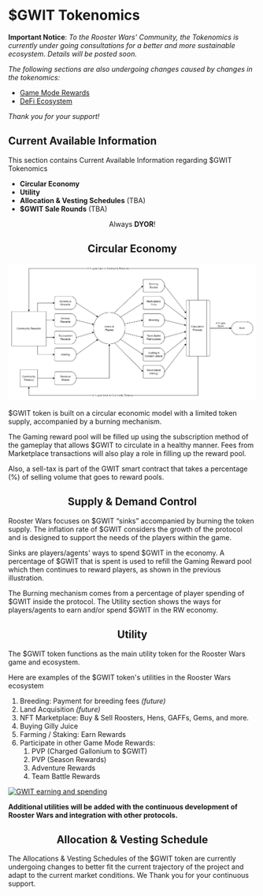 # **$GWIT Tokenomics**

**Important Notice**: _To the Rooster Wars' Community, the Tokenomics is currently under going consultations for a better and more sustainable ecosystem. Details will be posted soon._

_The following sections are also undergoing changes caused by changes in the tokenomics:_

- [Game Mode Rewards](../gameplay/game-rewards/index.md)
- [DeFi Ecosystem](../defi/index.md)

_Thank you for your support!_

## **Current Available Information**

This section contains Current Available Information regarding $GWIT Tokenomics

- **Circular Economy**
- **Utility**
- **Allocation & Vesting Schedules** (TBA)
- **$GWIT Sale Rounds** (TBA)

<center>

Always **DYOR**!

## **Circular Economy**

<img src="../images/Circular-economy.png" alt="Economy" class="economy-banner">
</center>

$GWIT token is built on a circular economic model with a limited token supply, accompanied by a burning mechanism. 

The Gaming reward pool will be filled up using the subscription method of the gameplay that allows $GWIT to circulate in a healthy manner. Fees from Marketplace transactions will also play a role in filling up the reward pool. 

Also, a sell-tax is part of the GWIT smart contract that takes a percentage (%) of selling volume that goes to reward pools.

<center>

## **Supply & Demand Control**

</center>

Rooster Wars focuses on $GWIT “sinks” accompanied by burning the token supply. The inflation rate of $GWIT considers the growth of the protocol and is designed to support the needs of the players within the game. 

Sinks are players/agents' ways to spend $GWIT in the economy. A percentage of $GWIT that is spent is used to refill the Gaming Reward pool which then continues to reward players, as shown in the previous illustration. 

The Burning mechanism comes from a percentage of player spending of $GWIT inside the protocol. The Utility section shows the ways for players/agents to earn and/or spend $GWIT in the RW economy. 


<center>

## **Utility**

</center>

The $GWIT token functions as the main utility token for the Rooster Wars game and ecosystem.

Here are examples of the $GWIT token's utilities in the Rooster Wars ecosystem

1.  Breeding: Payment for breeding fees _(future)_
2.  Land Acquisition _(future)_
3.  NFT Marketplace: Buy & Sell Roosters, Hens, GAFFs, Gems, and more.
4.  Buying Gilly Juice
5.  Farming / Staking: Earn Rewards
6.  Participate in other Game Mode Rewards:
    1. PVP (Charged Gallonium to $GWIT)
    2. PVP (Season Rewards)
    3. Adventure Rewards
    4. Team Battle Rewards

<a href="../../images/GWIT_earn_spend.png" target="_blank"><img src="../../images/GWIT_earn_spend.png" alt="GWIT earning and spending" class="diagram"></a>

**Additional utilities will be added with the continuous development of Rooster Wars and integration with other protocols.**

<center>

## **Allocation & Vesting Schedule**

</center>

The Allocations & Vesting Schedules of the $GWIT token are currently undergoing changes to better fit the current trajectory of the project and adapt to the current market conditions. We Thank you for your continuous support.

<!-- Hide Numbers and Allocations: Aug, 19, 2022

$GWIT Total Supply is 1,000,000,000 (1 billion Tokens). 

Below is a table that shows the tentative locking period and vesting schedules of $GWIT tokens. 

<center>

|        Allocations   |    **    Tokens **   | **    Share ** | **    TGE Release ** | **    Cliff (Months) ** | **    Vesting (Daily) ** | **    Period (Months) ** |
|--------------------|:--------------------:|:--------------:|:--------------------:|:-----------------------:|:------------------------:|:------------------------:|
|     Seed             |       50,000,000     |       5.0%     |          3.0%        |             6           |           Linear         |             12           |
|     Strategic        |       70,000,000     |       7.0%     |          4.0%        |             6           |           Linear         |             12           |
|     Private          |       30,000,000     |       3.0%     |          5.0%        |             6           |           Linear         |             12           |
|     Public/IDO       |       10,000,000     |       1.0%     |         33.0%        |             1           |           Linear         |             3            |
|     Founders  |      150,000,000     |      15.0%     |          0.0%        |            12           |           Linear         |             24           |
|     Advisors         |       30,000,000     |       3.0%     |          0.0%        |            12           |           Linear         |             24           |
|     Ecosystem Fund   |      100,000,000     |      10.0%     |          0.0%        |             6           |           Linear         |             30           |
|     Game Rewards     |      400,000,000     |      40.0%     |          *3.0%        |             1           |           Linear         |             80           |
|     Treasury         |      120,000,000     |      12.0%     |          0.0%        |             6           |            None          |             12           |
|     Dex Liquidity    |       40,000,000     |       4.0%     |         10.0%        |             0           |            None          |             12           |
|    **    Total **    | **  1,000,000,000 ** | **  100.00% ** |                      |                         |                          |                          |

<small> *The $GWIT unlocked for Game Rewards on TGE is not included in the circulating supply of $GWIT since it is transferred directly to that pool. </small> 

Below is a chart of the Macro-Allocation of $GWIT token.


<img src="../../images/tokenomics.png" alt="tokenomics-chart" class="tokenomics">
</center>

**Fund Raising**

This is composed of the **Seed**, **Strategic**, **Private** and **Public/IDO** rounds wherein funds raised will be used to cover liquidity expenses, current operation expenses, marketing and promotions, while continuously developing the project, and growing the team behind Rooster Wars.

**Team**

This represents the **Founders** and **Advisors** share in the Rooster Wars project and acts as an incentive to the team to make the project sustainable and better throughout time.

**Ecosystem Fund**

This represents other NFT and DeFi projects that Rooster Wars has partnered with for added utility and NFT interoperability

**Community Rewards**

This encompasses $GWIT rewards distributed to the Rooster Wars community

**Community Treasury**

The purpose of the treasury is to allocate **revenue shares** for NFT holders of Rooster Wars and to support the project in case of unfortunate events.

**DEX Liquidity**

Is the liquidity provided by Rooster Wars to list $GWIT token in an exchange
-->

<!-- TOKENOMICS REVAMP: May 3,2022
## **Token Sale Rounds**

_“We aim to achieve a somewhat fair launch while trying to raise initial funding. Hence we narrowed down the price differences in each round.”_

</center>

### **Private Sale**

All Private Sale tokens will be transferred into a public wallet address upon contract deployment. The investors will be given 6% of the total supply of $GWIT tokens amounting to 60,000,000 $GWIT.

Vesting Schedule: 15% unlocked at TGE + Monthly vesting for 12 months

**How to Participate?**

- Minimum Investment: TBA

### **Presale 1**

10% of "Presale 1" tokens will be unlocked at TGE while the remaining 90% will be placed in a public wallet address and will be distributed to token owners in accordance with its vesting schedule: 10% TGE then Monthly for 6 months

The "Presale 1" amounts to 9% of the total supply of $GWIT tokens which is 90,000,000 $GWIT.

**How to Participate?**

- Minimum Investment: TBA
- Maximum Investment: TBA

### **Presale 2** (No Vesting Period)

"Presale 2" amounts to 1% of the total supply of $GWIT, which is 10,000,000 $GWIT, and will be unlocked on TGE.

**How to Participate?**

- Minimum Investment: None
- Maximum Investment: TBA
- Whitelisted Addresses

### **Initial DEX Offering (IDO)**

Starting price: TBA

-->